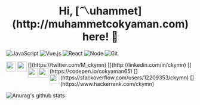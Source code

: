 <h1 align="center"> Hi, [〽uhammet](http://muhammetcokyaman.com) here! 👋 </h1>

![JavaScript](https://img.shields.io/badge/-JavaScript-black?style=flat-square&logo=javascript) 
![Vue.js](https://img.shields.io/badge/-Vue.js-black?style=flat-square&logo=vue.js)
![React](https://img.shields.io/badge/-React-black?style=flat-square&logo=react)
![Node](https://img.shields.io/badge/-Node.js-black?style=flat-square&logo=Node.js)
![Git](https://img.shields.io/badge/-Git-black?style=flat-square&logo=git)

<tr>
  [<img align="left" width="26px" src="https://cdn.jsdelivr.net/npm/simple-icons@v3/icons/twitter.svg" />](https://twitter.com/M_ckymn)
  [<img align="left" width="26px" src="https://cdn.jsdelivr.net/npm/simple-icons@v3/icons/linkedin.svg" />](http://linkedin.com/in/ckymn)
  [<img align="left" width="26px" color="#a91d11" src="https://cdn.jsdelivr.net/npm/simple-icons@v3/icons/codepen.svg"/>](https://codepen.io/cokyaman65)
  [<img align="left" width="26px" src="https://cdn.jsdelivr.net/npm/simple-icons@v3/icons/stackoverflow.svg" />](https://stackoverflow.com/users/12209353/ckymn)
  [<img align="left" width="26px" src="https://cdn.jsdelivr.net/npm/simple-icons@v3/icons/hackerrank.svg" />](https://www.hackerrank.com/ckymn)
</tr>

![Anurag's github stats](https://github-readme-stats.vercel.app/api?username=ckymn&show_icons=true&theme=tokyonight)



